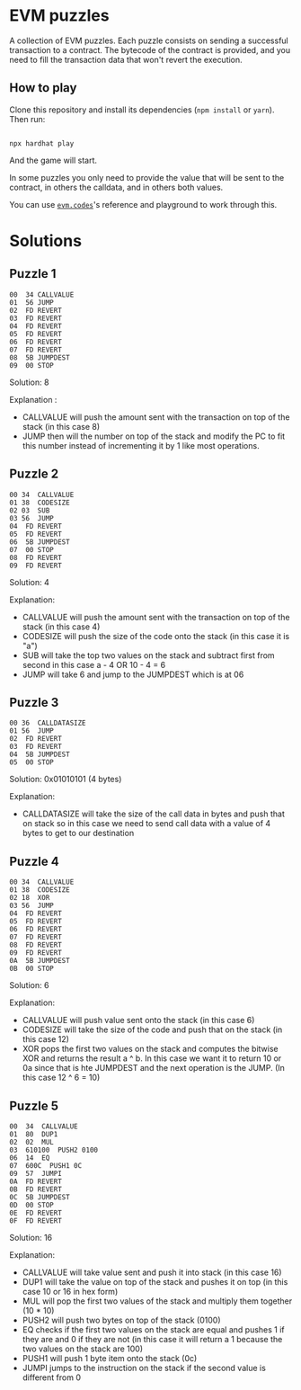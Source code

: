 
# EVM puzzles



A collection of EVM puzzles. Each puzzle consists on sending a successful transaction to a contract. The bytecode of the contract is provided, and you need to fill the transaction data that won't revert the execution.



## How to play



Clone this repository and install its dependencies (`npm install` or `yarn`). Then run:



```

npx hardhat play

```



And the game will start.



In some puzzles you only need to provide the value that will be sent to the contract, in others the calldata, and in others both values.



You can use [`evm.codes`](https://www.evm.codes/)'s reference and playground to work through this.




# Solutions



## Puzzle 1
```
00  34 CALLVALUE
01  56 JUMP
02  FD REVERT
03  FD REVERT
04  FD REVERT
05  FD REVERT
06  FD REVERT
07  FD REVERT
08  5B JUMPDEST
09  00 STOP
```

Solution: 8

Explanation :
- CALLVALUE will push the amount sent with the transaction on top of the stack (in this case 8)
- JUMP then will the number on top of the stack and modify the PC to fit this number instead of incrementing it by 1 like most operations.

## Puzzle 2
```
00 34  CALLVALUE
01 38  CODESIZE
02 03  SUB
03 56  JUMP
04  FD REVERT
05  FD REVERT
06  5B JUMPDEST
07  00 STOP
08  FD REVERT
09  FD REVERT
```

Solution: 4

Explanation:
- CALLVALUE will push the amount sent with the transaction on top of the stack (in this case 4)
- CODESIZE will push the size of the code onto the stack (in this case it is "a")
- SUB will take the top two values on the stack and subtract first from second in this case a - 4 OR 10 - 4 = 6
- JUMP will take 6 and jump to the JUMPDEST which is at 06

## Puzzle 3
```
00 36  CALLDATASIZE
01 56  JUMP
02  FD REVERT
03  FD REVERT
04  5B JUMPDEST
05  00 STOP
```

Solution: 0x01010101 (4 bytes)

Explanation:
- CALLDATASIZE will take the size of the call data in bytes and push that on stack so in this case we need to send call data with a value of 4 bytes to get to our destination

## Puzzle 4

```
00 34  CALLVALUE
01 38  CODESIZE
02 18  XOR
03 56  JUMP
04  FD REVERT
05  FD REVERT
06  FD REVERT
07  FD REVERT
08  FD REVERT
09  FD REVERT
0A  5B JUMPDEST
0B  00 STOP
```

Solution: 6

Explanation:
- CALLVALUE will push value sent onto the stack (in this case 6)
- CODESIZE will take the size of the code and push that on the stack (in this case 12)
- XOR pops the first two values on the stack and computes the bitwise XOR and returns the result a ^ b. In this case we want it to return 10 or 0a since that is hte JUMPDEST and the next operation is the JUMP. (In this case 12 ^ 6 = 10)


## Puzzle 5
```
00  34  CALLVALUE
01  80  DUP1
02  02  MUL
03  610100  PUSH2 0100
06  14  EQ
07  600C  PUSH1 0C
09  57  JUMPI
0A  FD REVERT
0B  FD REVERT
0C  5B JUMPDEST
0D  00 STOP
0E  FD REVERT
0F  FD REVERT
```

Solution: 16

Explanation:
- CALLVALUE will take value sent and push it into stack (in this case 16)
- DUP1 will take the value on top of the stack and pushes it on top (in this case 10 or 16 in hex form)
- MUL will pop the first two values of the stack and multiply them together (10 * 10)
- PUSH2 will push two bytes on top of the stack (0100)
- EQ checks if the first two values on the stack are equal and pushes 1 if they are and 0 if they are not (in this case it will return a 1 because the two values on the stack are 100)
- PUSH1 will push 1 byte item onto the stack (0c)
- JUMPI jumps to the instruction on the stack if the second value is different from 0
